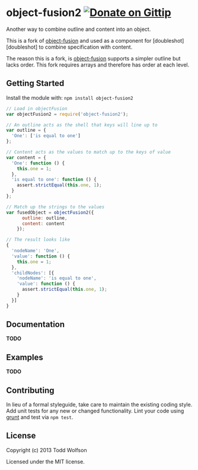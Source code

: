 # object-fusion2 [![Donate on Gittip](http://badgr.co/gittip/twolfson.png)](https://www.gittip.com/twolfson/)

Another way to combine outline and content into an object.

This is a fork of [object-fusion][object-fusion] and used as a component for [doubleshot][doubleshot] to combine specification with content.

The reason this is a fork, is [object-fusion][object-fusion] supports a simpler outline but lacks order. This fork requires arrays and therefore has order at each level.

[object-fusion]: https://github.com/twolfson/object-fusion
[dobuleshot]: https://github.com/twolfson/doubleshot

## Getting Started
Install the module with: `npm install object-fusion2`

```javascript
// Load in objectFusion
var objectFusion2 = require('object-fusion2');

// An outline acts as the shell that keys will line up to
var outline = {
  'One': ['is equal to one']
};

// Content acts as the values to match up to the keys of value
var content = {
  'One': function () {
    this.one = 1;
  },
  'is equal to one': function () {
    assert.strictEqual(this.one, 1);
  }
};

// Match up the strings to the values
var fusedObject = objectFusion2({
      outline: outline,
      content: content
    });

// The result looks like
{
  'nodeName': 'One',
  'value': function () {
    this.one = 1;
  },
  'childNodes': [{
    'nodeName': 'is equal to one',
    'value': function () {
      assert.strictEqual(this.one, 1);
    }
  }]
}
```

## Documentation
__TODO__

## Examples
__TODO__

## Contributing
In lieu of a formal styleguide, take care to maintain the existing coding style. Add unit tests for any new or changed functionality. Lint your code using [grunt](https://github.com/gruntjs/grunt) and test via `npm test`.

## License
Copyright (c) 2013 Todd Wolfson

Licensed under the MIT license.
